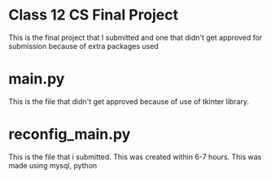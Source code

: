 # Class 12 CS Final Project
This is the final project that I submitted and one that didn't get approved for submission because of extra packages used

# main.py
This is the file that didn't get approved because of use of tkinter library.

# reconfig_main.py
This is the file that i submitted. This was created within 6-7 hours. This was made using mysql, python
